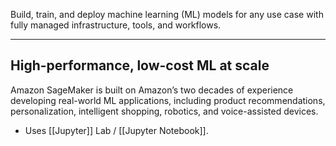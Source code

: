 Build, train, and deploy machine learning (ML) models for any use case with fully managed infrastructure, tools, and workflows.

---------

## High-performance, low-cost ML at scale

Amazon SageMaker is built on Amazon’s two decades of experience developing real-world ML applications, including product recommendations, personalization, intelligent shopping, robotics, and voice-assisted devices.


- Uses [[Jupyter]] Lab /  [[Jupyter Notebook]].